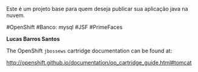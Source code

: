 Este é um projeto base para quem deseja publicar sua aplicação java na nuvem.

#OpenShift
#Banco: mysql
#JSF
#PrimeFaces

<b>Lucas Barros Santos</b>

The OpenShift `jbossews` cartridge documentation can be found at:

http://openshift.github.io/documentation/oo_cartridge_guide.html#tomcat
